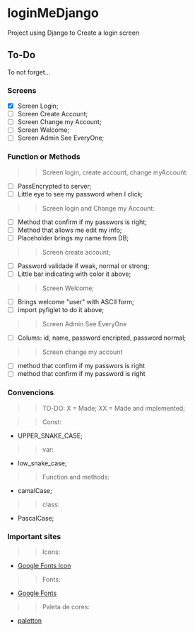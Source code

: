 # loginMeDjango
Project using Django to Create a login screen

## To-Do
To not forget...

### Screens
- [x] Screen Login;
- [ ] Screen Create Account;
- [ ] Screen Change my Account;
- [ ] Screen Welcome;
- [ ] Screen Admin See EveryOne;

### Function or Methods
>> Screen login, create account, change myAccount:
- [ ] PassEncrypted to server;
- [ ] Little eye to see my password when I click;

>> Screen login and Change my Account:
- [ ] Method that confirm if my passwors is right;
- [ ] Method that allows me edit my info;
- [ ] Placeholder brings my name from DB;

>> Screen create account;
- [ ] Password validade if weak, normal or strong;
- [ ] Little bar indicating with color it above;

>> Screen Welcome;
- [ ] Brings welcome "user" with ASCII form;
- [ ] import pyfiglet to do it above;

>> Screen Admin See EveryOne
- [ ] Colums: id, name, password encripted, password normal;

>> Screen change my account
- [ ] method that confirm if my passwors is right
- [ ] method that confirm if my password is right 

### Convencions
>> TO-DO:
X = Made;
XX = Made and implemented;

>> Const:
- UPPER_SNAKE_CASE;

>> var:
- low_snake_case;

>> Function and methods:
- camalCase;

>> class:
- PascalCase;

### Important sites
>> Icons:
- [Google Fonts Icon](https://fonts.google.com/icons)

>> Fonts:
- [Google Fonts](https://fonts.google.com/)

>> Paleta de cores:
- [paletton](https://paletton.com/#uid=33q160kJ+jCvZsNCBnOQDeQWv8W)